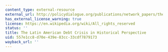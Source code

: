 ```yaml
---
content_type: external-resource
external_url: http://policydialogue.org/publications/network_papers/the_latin_american_debt_crisis_in_historical_perspective/
has_external_license_warning: true
license: https://en.wikipedia.org/wiki/All_rights_reserved
status: ''
title: The Latin American Debt Crisis in Historical Perspective
uid: 557e1cc8-d70e-439e-83cc-33cdf7879173
wayback_url: ''
---
```

